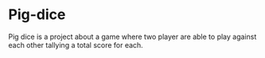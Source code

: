 # Pig-dice
Pig dice is a project about a game where two player are able to play against each other tallying a total score for each. 
